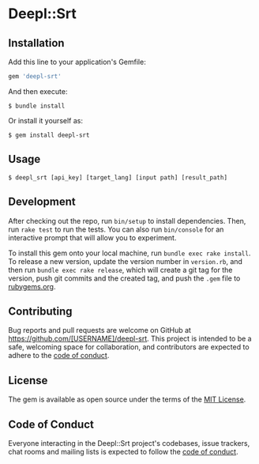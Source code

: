 # Deepl::Srt

## Installation

Add this line to your application's Gemfile:

```ruby
gem 'deepl-srt'
```

And then execute:

    $ bundle install

Or install it yourself as:

    $ gem install deepl-srt

## Usage

    $ deepl_srt [api_key] [target_lang] [input path] [result_path]

## Development

After checking out the repo, run `bin/setup` to install dependencies. Then, run `rake test` to run the tests. You can also run `bin/console` for an interactive prompt that will allow you to experiment.

To install this gem onto your local machine, run `bundle exec rake install`. To release a new version, update the version number in `version.rb`, and then run `bundle exec rake release`, which will create a git tag for the version, push git commits and the created tag, and push the `.gem` file to [rubygems.org](https://rubygems.org).

## Contributing

Bug reports and pull requests are welcome on GitHub at https://github.com/[USERNAME]/deepl-srt. This project is intended to be a safe, welcoming space for collaboration, and contributors are expected to adhere to the [code of conduct](https://github.com/lfuszara1/deepl-srt/blob/master/CODE_OF_CONDUCT.md).

## License

The gem is available as open source under the terms of the [MIT License](https://opensource.org/licenses/MIT).

## Code of Conduct

Everyone interacting in the Deepl::Srt project's codebases, issue trackers, chat rooms and mailing lists is expected to follow the [code of conduct](https://github.com/[USERNAME]/deepl-srt/blob/master/CODE_OF_CONDUCT.md).
